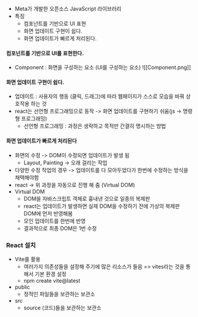 - Meta가 개발한 오픈소스 JavaScript 라이브러리
- 특징 
	- 컴포넌트를 기반으로 UI 표현
	- 화면 업데이트 구현이 쉽다.
	- 화면 업데이트가 빠르게 처리된다.

#### 컴포넌트를 기반으로 UI를 표현한다.
- Component : 화면을 구성하는 요소 (UI를 구성하는 요소)
![[Component.png]]
#### 화면 업데이트 구현이 쉽다. 
- 업데이트 : 사용자의 행동 (클릭, 드래그)에 따라 웹페이지가 스스로 모습을 바꿔 상호작용 하는 것 
- react는 선언형 프로그래밍으로 동작 -> 화면 업데이트를 구현하기 쉬움(js -> 명령형 프로그래밍)
	- 선언형 프로그래밍 : 과정은 생략하고 목적만 간결히 명시하는 방법

#### 화면 업데이트가 빠르게 처리된다
- 화면의 수정 -> DOM이 수정되면 업데이트가 발생 됨 
	- Layout, Painting -> 오래 걸리는 작업 
- 다양한 수정 작업의 경우 -> 업데이트를 다 모아두었다가 한번에 수정하는 방식을 채택해야함 
- react -> 위 과정을 자동으로 진행 해 줌 (Virtual DOM)
- Virtual DOM
	- DOM을 자바스크립트 객체로 흉내낸 것으로 일종의 복제판 
	- react는 업데이트가 발생하면 실제 DOM을 수정하기 전에 가상의 복제판 DOM에 먼저 반영해봄
	- 모인 업데이트를 한번에 반영 
	- 결과적으로 최종 DOM은 1번 수정 


### React 설치
- Vite를 활용 
	- 여러가지 의존성들을 설정해 주기에 많은 리소스가 들음 => vites라는 것을 통해서 기본 환경 설정 
	- npm create vite@latest
- public
	- 정적인 파일들을 보관하는 보관소 
- src 
	- source (코드)들을 보관하는 보관소


